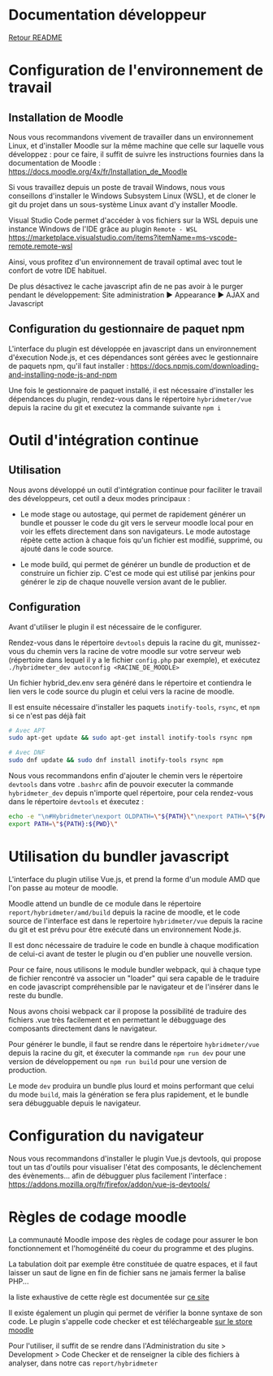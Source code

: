 # Documentation développeur

[Retour README](../README.md)

Configuration de l'environnement de travail
=====================================

Installation de Moodle
-------------

Nous vous recommandons vivement de travailler dans un environnement Linux, et d'installer Moodle sur la même machine que celle sur laquelle vous développez : pour ce faire, il suffit de suivre les instructions fournies dans la documentation de Moodle : https://docs.moodle.org/4x/fr/Installation_de_Moodle

Si vous travaillez depuis un poste de travail Windows, nous vous conseillons d'installer le Windows Subsystem Linux (WSL), et de cloner le git du projet dans un sous-système Linux avant d'y installer Moodle.

Visual Studio Code permet d'accéder à vos fichiers sur la WSL depuis une instance Windows de l'IDE grâce au plugin ```Remote - WSL``` https://marketplace.visualstudio.com/items?itemName=ms-vscode-remote.remote-wsl

Ainsi, vous profitez d'un environnement de travail optimal avec tout le confort de votre IDE habituel.

De plus désactivez le cache javascript afin de ne pas avoir à le purger pendant le développement: Site administration ► Appearance ► AJAX and Javascript

Configuration du gestionnaire de paquet npm
------------

L'interface du plugin est développée en javascript dans un environnement d'éxecution Node.js, et ces dépendances sont gérées avec le gestionnaire de paquets npm, qu'il faut installer : https://docs.npmjs.com/downloading-and-installing-node-js-and-npm

Une fois le gestionnaire de paquet installé, il est nécessaire d'installer les dépendances du plugin, rendez-vous dans le répertoire ```hybridmeter/vue``` depuis la racine du git et executez la commande suivante ```npm i```

Outil d'intégration continue
====================================

Utilisation
----------

Nous avons développé un outil d'intégration continue pour faciliter le travail des développeurs, cet outil a deux modes principaux :

- Le mode stage ou autostage, qui permet de rapidement générer un bundle et pousser le code du git vers le serveur moodle local pour en voir les effets directement dans son navigateurs. Le mode autostage répète cette action à chaque fois qu'un fichier est modifié, supprimé, ou ajouté dans le code source.

- Le mode build, qui permet de générer un bundle de production et de construire un fichier zip. C'est ce mode qui est utilisé par jenkins pour générer le zip de chaque nouvelle version avant de le publier.

Configuration
----------

Avant d'utiliser le plugin il est nécessaire de le configurer.

Rendez-vous dans le répertoire ``devtools`` depuis la racine du git, munissez-vous du chemin vers la racine de votre moodle sur votre serveur web (répertoire dans lequel il y a le fichier ``config.php`` par exemple), et exécutez ``./hybridmeter_dev autoconfig <RACINE_DE_MOODLE>``

Un fichier hybrid_dev.env sera généré dans le répertoire et contiendra le lien vers le code source du plugin et celui vers la racine de moodle.

Il est ensuite nécessaire d'installer les paquets ``inotify-tools``, ``rsync``, et ``npm`` si ce n'est pas déjà fait

```bash
# Avec APT
sudo apt-get update && sudo apt-get install inotify-tools rsync npm

# Avec DNF
sudo dnf update && sudo dnf install inotify-tools rsync npm
```

Nous vous recommandons enfin d'ajouter le chemin vers le répertoire ``devtools`` dans votre ``.bashrc`` afin de pouvoir executer la commande ``hybridmeter_dev`` depuis n'importe quel répertoire, pour cela rendez-vous dans le répertoire ``devtools`` et éxecutez :
```bash
echo -e "\n#Hybridmeter\nexport OLDPATH=\"${PATH}\"\nexport PATH=\"${PATH}:${PWD}\"" >> ~/.bashrc
export PATH=\"${PATH}:${PWD}\"
```

Utilisation du bundler javascript
====================================

L'interface du plugin utilise Vue.js, et prend la forme d'un module AMD que l'on passe au moteur de moodle.

Moodle attend un bundle de ce module dans le répertoire ``report/hybridmeter/amd/build`` depuis la racine de moodle, et le code source de l'interface est dans le repertoire ``hybridmeter/vue`` depuis la racine du git et est prévu pour être exécuté dans un environnement Node.js.

Il est donc nécessaire de traduire le code en bundle à chaque modification de celui-ci avant de tester le plugin ou d'en publier une nouvelle version.

Pour ce faire, nous utilisons le module bundler webpack, qui à chaque type de fichier rencontré va associer un "loader" qui sera capable de le traduire en code javascript compréhensible par le navigateur et de l'insérer dans le reste du bundle.

Nous avons choisi webpack car il propose la possibilité de traduire des fichiers .vue très facilement et en permettant le débugguage des composants directement dans le navigateur.

Pour générer le bundle, il faut se rendre dans le répertoire ``hybridmeter/vue`` depuis la racine du git, et éxecuter la commande ``npm run dev`` pour une version de développement ou ``npm run build`` pour une version de production.

Le mode ``dev`` produira un bundle plus lourd et moins performant que celui du mode ``build``, mais la génération se fera plus rapidement, et le bundle sera débugguable depuis le navigateur. 

Configuration du navigateur 
==================================

Nous vous recommandons d'installer le plugin Vue.js devtools, qui propose tout un tas d'outils pour visualiser l'état des composants, le déclenchement des évènements... afin de débugguer plus facilement l'interface : https://addons.mozilla.org/fr/firefox/addon/vue-js-devtools/

Règles de codage moodle
==================================

La communauté Moodle impose des règles de codage pour assurer le bon fonctionnement et l'homogénéité du coeur du programme et des plugins.

La tabulation doit par exemple être constituée de quatre espaces, et il faut laisser un saut de ligne en fin de fichier sans ne jamais fermer la balise PHP...

la liste exhaustive de cette règle est documentée sur [ce site](https://moodledev.io/general/development/policies/codingstyle)

Il existe également un plugin qui permet de vérifier la bonne syntaxe de son code. Le plugin s'appelle code checker et est téléchargeable [sur le store moodle](https://moodle.org/plugins/local_codechecker)

Pour l'utiliser, il suffit de se rendre dans l'Administration du site > Development > Code Checker et de renseigner la cible des fichiers à analyser, dans notre cas ``report/hybridmeter``
